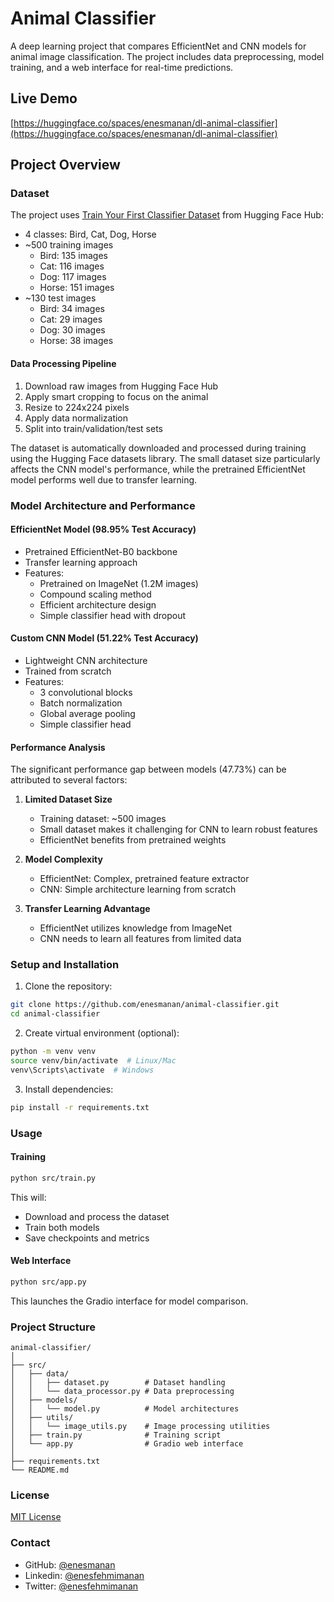 # Animal Classifier

A deep learning project that compares EfficientNet and CNN models for animal image classification. The project includes data preprocessing, model training, and a web interface for real-time predictions.

## Live Demo
[https://huggingface.co/spaces/enesmanan/dl-animal-classifier](https://huggingface.co/spaces/enesmanan/dl-animal-classifier)

## Project Overview

### Dataset
The project uses [Train Your First Classifier Dataset](https://huggingface.co/datasets/mertcobanov/train-your-first-classifier/blob/main/raw_images.zip) from Hugging Face Hub:

- 4 classes: Bird, Cat, Dog, Horse
- ~500 training images
  - Bird: 135 images
  - Cat: 116 images
  - Dog: 117 images
  - Horse: 151 images
- ~130 test images
  - Bird: 34 images
  - Cat: 29 images
  - Dog: 30 images
  - Horse: 38 images

#### Data Processing Pipeline
1. Download raw images from Hugging Face Hub
2. Apply smart cropping to focus on the animal
3. Resize to 224x224 pixels
4. Apply data normalization
5. Split into train/validation/test sets

The dataset is automatically downloaded and processed during training using the Hugging Face datasets library. The small dataset size particularly affects the CNN model's performance, while the pretrained EfficientNet model performs well due to transfer learning.


### Model Architecture and Performance

#### EfficientNet Model (98.95% Test Accuracy)
- Pretrained EfficientNet-B0 backbone
- Transfer learning approach
- Features:
  - Pretrained on ImageNet (1.2M images)
  - Compound scaling method
  - Efficient architecture design
  - Simple classifier head with dropout

#### Custom CNN Model (51.22% Test Accuracy)
- Lightweight CNN architecture
- Trained from scratch
- Features:
  - 3 convolutional blocks
  - Batch normalization
  - Global average pooling
  - Simple classifier head

#### Performance Analysis
The significant performance gap between models (47.73%) can be attributed to several factors:

1. **Limited Dataset Size**
   - Training dataset: ~500 images
   - Small dataset makes it challenging for CNN to learn robust features
   - EfficientNet benefits from pretrained weights

2. **Model Complexity**
   - EfficientNet: Complex, pretrained feature extractor
   - CNN: Simple architecture learning from scratch

3. **Transfer Learning Advantage**
   - EfficientNet utilizes knowledge from ImageNet
   - CNN needs to learn all features from limited data


### Setup and Installation

1. Clone the repository:
```bash
git clone https://github.com/enesmanan/animal-classifier.git
cd animal-classifier
```

2. Create virtual environment (optional):
```bash
python -m venv venv
source venv/bin/activate  # Linux/Mac
venv\Scripts\activate  # Windows
```

3. Install dependencies:
```bash
pip install -r requirements.txt
```

### Usage

#### Training
```bash
python src/train.py
```
This will:
- Download and process the dataset
- Train both models
- Save checkpoints and metrics

#### Web Interface
```bash
python src/app.py
```
This launches the Gradio interface for model comparison.

### Project Structure
```
animal-classifier/
│
├── src/
│   ├── data/
│   │   ├── dataset.py        # Dataset handling
│   │   └── data_processor.py # Data preprocessing
│   ├── models/
│   │   └── model.py          # Model architectures
│   ├── utils/
│   │   └── image_utils.py    # Image processing utilities
│   ├── train.py              # Training script
│   └── app.py                # Gradio web interface
│
├── requirements.txt
└── README.md
```

### License
[MIT License](https://github.com/enesmanan/animal-classifier/blob/main/LICENSE) 

### Contact
- GitHub: [@enesmanan](https://github.com/enesmanan)
- Linkedin: [@enesfehmimanan](https://www.linkedin.com/in/enesfehmimanan/)
- Twitter: [@enesfehmimanan](https://x.com/enesfehmimanan)